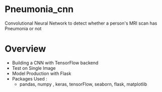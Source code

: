 # Pneumonia_cnn
Convolutional Neural Network to detect whether a person's MRI scan has Pneumonia or not
# Overview
  * Building a CNN with TensorFlow backend
  * Test on Single Image
  * Model Production with Flask
* Packages Used : 
  * pandas, numpy , keras, tensorFlow, seaborn, flask, matplotlib
